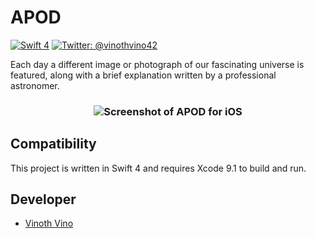 # APOD

[![Swift 4](https://img.shields.io/badge/Swift-4.0-orange.svg)](https://swift.org)
[![Twitter: @vinothvino42](https://img.shields.io/badge/Contact-Twitter-blue.svg?style=flat)](https://twitter.com/vinothvino42)

Each day a different image or photograph of our fascinating universe is featured, along with a brief explanation written by a professional astronomer.

<h3 align="center">
<img src="screenshot.jpg" alt="Screenshot of APOD for iOS" />
</h3>

## Compatibility

This project is written in Swift 4 and requires Xcode 9.1 to build and run.

## Developer

* [Vinoth Vino](https://twitter.com/vinothvino42)
